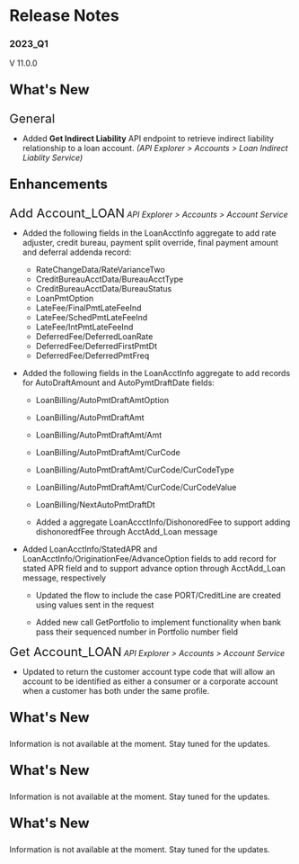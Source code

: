 # Release Notes 
### 2023_Q1
V 11.0.0
<!-- 
type: tab 
titles: Premier, Precision, Signature, Cleartouch
-->


<p style="font-size: 24px; font-weight: bold;">What's New </p>

<span style="font-size: 22px; ">General</span>


- Added **Get Indirect Liability** API endpoint to retrieve indirect liability relationship to a loan account. *(API Explorer > Accounts > Loan Indirect Liablity Service)*


<p style="font-size: 24px; font-weight: bold;">Enhancements </p>

<span style="font-size: 22px; ">Add Account_LOAN</span> *API Explorer > Accounts > Account Service*


- Added the following fields in the LoanAcctInfo aggregate to add rate adjuster, credit bureau, payment split override, final payment amount and deferral addenda record:
	- RateChangeData/RateVarianceTwo
	- CreditBureauAcctData/BureauAcctType
	- CreditBureauAcctData/BureauStatus
	- LoanPmtOption
	- LateFee/FinalPmtLateFeeInd
	- LateFee/SchedPmtLateFeeInd
	- LateFee/IntPmtLateFeeInd
	- DeferredFee/DeferredLoanRate
	- DeferredFee/DeferredFirstPmtDt
	- DeferredFee/DeferredPmtFreq<br>


- Added the following fields in the LoanAcctInfo aggregate to add records for AutoDraftAmount and AutoPymtDraftDate fields:
	- LoanBilling/AutoPmtDraftAmtOption
	- LoanBilling/AutoPmtDraftAmt
	- LoanBilling/AutoPmtDraftAmt/Amt
	- LoanBilling/AutoPmtDraftAmt/CurCode
	- LoanBilling/AutoPmtDraftAmt/CurCode/CurCodeType
	- LoanBilling/AutoPmtDraftAmt/CurCode/CurCodeValue
	- LoanBilling/NextAutoPmtDraftDt<br>

	- Added a aggregate LoanAccctInfo/DishonoredFee to support adding dishonoredfFee through AcctAdd_Loan message<br>

- Added LoanAcctInfo/StatedAPR and LoanAcctInfo/OriginationFee/AdvanceOption fields to add record for stated APR field and to support advance option through AcctAdd_Loan message, respectively<br>

	- Updated the flow to include the case PORT/CreditLine are created using values sent in the request<br>

	- Added new call GetPortfolio to implement functionality when bank pass their sequenced number in Portfolio number field


<span style="font-size: 22px; ">Get Account_LOAN</span> *API Explorer > Accounts > Account Service*


- Updated to return the customer account type code that will allow an account to be identified as either a consumer or a corporate account when a customer has both under the same profile.

<!-- type: tab -->
<p style="font-size: 24px; font-weight: bold;">What's New </p>

Information is not available at the moment. Stay tuned for the updates.


<!-- type: tab -->
<p style="font-size: 24px; font-weight: bold;">What's New </p>

Information is not available at the moment. Stay tuned for the updates.

<!-- type: tab -->
<p style="font-size: 24px; font-weight: bold;">What's New </p>

Information is not available at the moment. Stay tuned for the updates.

<!-- type: tab-end -->
